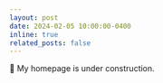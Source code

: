 ```yaml
---
layout: post
date: 2024-02-05 10:00:00-0400
inline: true
related_posts: false
---
```


🚧 My homepage is under construction.
